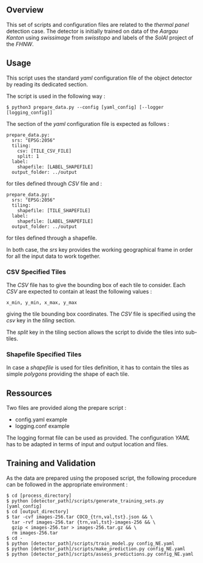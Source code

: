 ## Overview

This set of scripts and configuration files are related to the _thermal panel_ detection case. The detector is initially trained on data of the _Aargau Kanton_ using _swissimage_ from _swisstopo_ and labels of the _SolAI_ project of the _FHNW_.

## Usage

This script uses the standard _yaml_ configuration file of the object detector by reading its dedicated section.

The script is used in the following way :

    $ python3 prepare_data.py --config [yaml_config] [--logger [logging_config]]

The section of the _yaml_ configuration file is expected as follows :

    prepare_data.py:
      srs: "EPSG:2056"
      tiling:
        csv: [TILE_CSV_FILE]
        split: 1
      label:
        shapefile: [LABEL_SHAPEFILE]
      output_folder: ../output

for tiles defined through _CSV_ file and :

    prepare_data.py:
      srs: "EPSG:2056"
      tiling:
        shapefile: [TILE_SHAPEFILE]
      label:
        shapefile: [LABEL_SHAPEFILE]
      output_folder: ../output

for tiles defined through a shapefile.

In both case, the _srs_ key provides the working geographical frame in order for all the input data to work together.

### CSV Specified Tiles

The _CSV_ file has to give the bounding box of each tile to consider. Each _CSV_ are expected to contain at least the following values :

    x_min, y_min, x_max, y_max

giving the tile bounding box coordinates. The _CSV_ file is specified using the _csv_ key in the _tiling_ section.

The _split_ key in the tiling section allows the script to divide the tiles into sub-tiles.

### Shapefile Specified Tiles

In case a _shapefile_ is used for tiles definition, it has to contain the tiles as simple _polygons_ providing the shape of each tile.

## Ressources

Two files are provided along the prepare script :

* config.yaml example
* logging.conf example

The logging format file can be used as provided. The configuration _YAML_ has to be adapted in terms of input and output location and files.

## Training and Validation

As the data are prepared using the proposed script, the following procedure can be followed in the appropriate environment :

    $ cd [process_directory]
    $ python [detector_path]/scripts/generate_training_sets.py [yaml_config]
    $ cd [output_directory]
    $ tar -cvf images-256.tar COCO_{trn,val,tst}.json && \
      tar -rvf images-256.tar {trn,val,tst}-images-256 && \
      gzip < images-256.tar > images-256.tar.gz && \
      rm images-256.tar
    $ cd -
    $ python [detector_path]/scripts/train_model.py config_NE.yaml
    $ python [detector_path]/scripts/make_prediction.py config_NE.yaml
    $ python [detector_path]/scripts/assess_predictions.py config_NE.yaml
